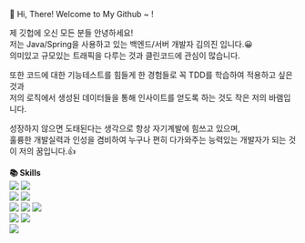 👋 Hi, There! Welcome to My Github ~ !  

제 깃헙에 오신 모든 분들 안녕하세요!  
저는 Java/Spring을 사용하고 있는 백엔드/서버 개발자 김의진 입니다.😀  
의미있고 규모있는 트래픽을 다루는 것과 클린코드에 관심이 많습니다.

또한 코드에 대한 기능테스트를 힘들게 한 경험들로 꼭 TDD를 학습하여 적용하고 싶은 것과  
저의 로직에서 생성된 데이터들을 통해 인사이트를 얻도록 하는 것도 작은 저의 바램입니다.

성장하지 않으면 도태된다는 생각으로 항상 자기계발에 힘쓰고 있으며,   
훌륭한 개발실력과 인성을 겸비하여 누구나 편히 다가와주는 능력있는 개발자가 되는 것이 저의 꿈입니다.👍

 **📚 Skills**  
<img src ="https://img.shields.io/badge/-kotlin-blueviolet"/>
<img src="https://img.shields.io/badge/Java-007396?style=flat-square&logo=java&logoColor=white"/>  
<img src="https://img.shields.io/badge/Spring Boot-6DB33F?style=flat-square&logo=spring&logoColor=white"/> <img src="https://img.shields.io/badge/Spring Data JPA-6DB33F?style=flat-square&logo=spring&logoColor=white"/>  
<img src="https://img.shields.io/badge/My Sql-4479A1?style=flat-square&logo=spring&logoColor=white"/> <img src="https://img.shields.io/badge/MariaDB-003545?style=flat-square&logo=mariadb&logoColor=white"/> 
 <img src="https://img.shields.io/badge/jenkins-D24939?style=flat-square&logo=jenkins&logoColor=white"/>  
  <img src="https://img.shields.io/badge/git-F05032?style=flat-square&logo=git&logoColor=white"/> <img src="https://img.shields.io/badge/github-181717?style=flat-square&logo=github&logoColor=white"/>  
  <img src="https://img.shields.io/badge/sourcetree-0052CC?style=flat-square&logo=sourcetree&logoColor=white"/>

